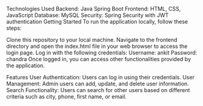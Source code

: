 Technologies Used
Backend: Java Spring Boot
Frontend: HTML, CSS, JavaScript
Database: MySQL
Security: Spring Security with JWT authentication
Getting Started
To run the application locally, follow these steps:

Clone this repository to your local machine.
Navigate to the frontend directory and open the index.html file in your web browser to access the login page.
Log in with the following credentials:
Username: ankit
Password: chandra
Once logged in, you can access other functionalities provided by the application.

Features
User Authentication: Users can log in using their credentials.
User Management: Admin users can add, update, and delete user information.
Search Functionality: Users can search for other users based on different criteria such as city, phone, first name, or email.
